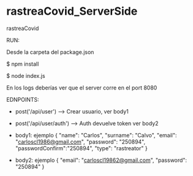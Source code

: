 # rastreaCovid_ServerSide
rastreaCovid



RUN:

Desde la carpeta del package.json

$ npm install

$ node index.js 

En los logs deberías ver que el server corre en el port 8080



EDNPOINTS:

- post('/api/user') --> Crear usuario, ver body1
- post('/api/user/auth') --> Auth devuelve token ver body2

- body1: ejemplo
{
    "name": "Carlos",
    "surname": "Calvo",
    "email": "carloscl1986@gmail.com",
    "password": "250894",
    "passwordConfirm":"250894",
    "type": "rastreator"
}


- body2: ejemplo
{
    "email": "carloscl19862@gmail.com",
    "password": "250894"
}



